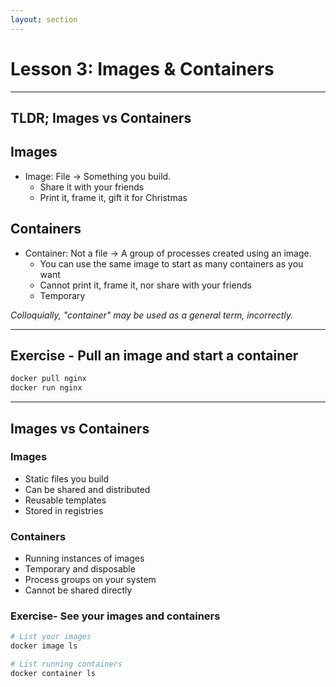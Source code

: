 ```yaml
---
layout: section
---
```


# Lesson 3: Images & Containers

---

## TLDR; Images vs Containers

<div class="grid grid-cols-2 gap-4">
<div>

## Images

- Image: File -> Something you build.
	- Share it with your friends
	- Print it, frame it, gift it for Christmas
</div>
<div>

## Containers
- Container: Not a file -> A group of processes created using an image.
	- You can use the same image to start as many containers as you want
	- Cannot print it, frame it, nor share with your friends
	- Temporary
</div>
</div>

<v-click><i>Colloquially, "container" may be used as a general term, incorrectly.</i></v-click>
<br>


<!--SPEAKER-NOTE
Containers are:
1. Self-contained. Each container has everything it needs to function with no reliance on any pre-installed dependencies on the host machine.
2. Isolated. Since containers are run in isolation, they have minimal influence on the host and other containers, increasing the security of your applications.
3. Independent. Each container is independently managed. Deleting one container won't affect any others.
4. Portable. Containers can run anywhere! The container that runs on your development machine will work the same way in a data center or anywhere in the cloud!

Source: https://docs.docker.com/get-started/docker-concepts/the-basics/what-is-a-container/
-->
---

## Exercise - Pull an image and start a container

```zsh
docker pull nginx
docker run nginx
```

---

## Images vs Containers

<div class="grid grid-cols-2 gap-4">
<div>

### Images
- Static files you build
- Can be shared and distributed
- Reusable templates
- Stored in registries
</div>
<div>

### Containers
- Running instances of images
- Temporary and disposable
- Process groups on your system
- Cannot be shared directly
</div>
</div>

### Exercise- See your images and containers
```bash
# List your images
docker image ls

# List running containers
docker container ls
```
